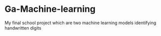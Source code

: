 # Ga-Machine-learning
 My final school project which are two machine learning models identifying handwritten digits
